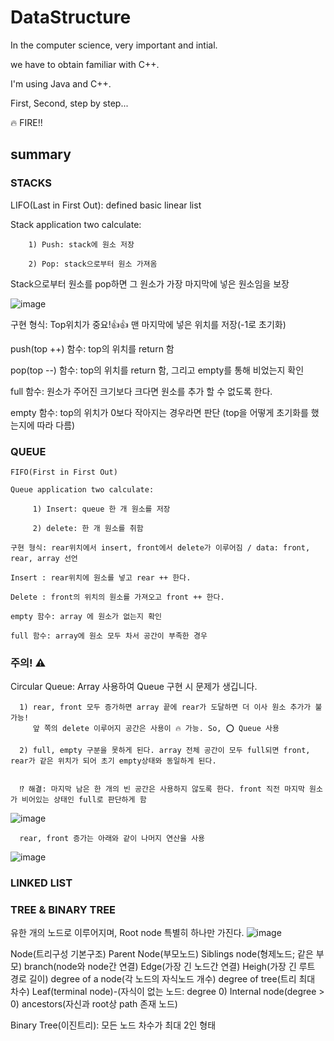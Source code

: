 # DataStructure

In the computer science, very important and intial. 

we have to obtain familiar with C++.

I'm using Java and C++. 


First,
Second, step by step...

🔥 
FIRE!!

 ## summary
  
  ### STACKS
   LIFO(Last in First Out): defined basic linear list
   
   Stack application two calculate:
   
        1) Push: stack에 원소 저장
        
        2) Pop: stack으로부터 원소 가져옴
        
   Stack으로부터 원소를 pop하면 그 원소가 가장 마지막에 넣은 원소임을 보장
   
  ![image](https://user-images.githubusercontent.com/49769190/137844390-ad040a84-26c3-4e6c-ac3e-1bba6553f90e.png)
  
  구현 형식: Top위치가 중요!👍👍 맨 마지막에 넣은 위치를 저장(-1로 초기화) 
  
  push(top ++) 함수: top의 위치를 return 함
  
  pop(top --) 함수: top의 위치를 return 함, 그리고 empty를 통해 비었는지 확인 
  
  full 함수: 원소가 주어진 크기보다 크다면 원소를 추가 할 수 없도록 한다.
  
  empty 함수: top의 위치가 0보다 작아지는 경우라면 판단 (top을 어떻게 초기화를 했는지에 따라 다름)
  
  
  ### QUEUE
    FIFO(First in First Out) 
    
    Queue application two calculate:
         
         1) Insert: queue 한 개 원소를 저장
         
         2) delete: 한 개 원소를 취함
         
    구현 형식: rear위치에서 insert, front에서 delete가 이루어짐 / data: front, rear, array 선언
  
    Insert : rear위치에 원소를 넣고 rear ++ 한다.
    
    Delete : front의 위치의 원소를 가져오고 front ++ 한다.
    
    empty 함수: array 에 원소가 없는지 확인
    
    full 함수: array에 원소 모두 차서 공간이 부족한 경우
    
    
   ### 주의! ⚠️ 
   Circular Queue: Array 사용하여 Queue 구현 시 문제가 생깁니다.
    
      1) rear, front 모두 증가하면 array 끝에 rear가 도달하면 더 이사 원소 추가가 불가능!
         앞 쪽의 delete 이루어지 공간은 사용이 🔥 가능. So, ⭕️ Queue 사용
         
      2) full, empty 구분을 못하게 된다. array 전체 공간이 모두 full되면 front, rear가 같은 위치가 되어 초기 empty상태와 동일하게 된다.
      
      
      ⁉️ 해결: 마지막 남은 한 개의 빈 공간은 사용하지 않도록 한다. front 직전 마지막 원소가 비어있는 상태인 full로 판단하게 함
   ![image](https://user-images.githubusercontent.com/49769190/137900387-69efe293-2974-49ec-afe6-113864a9e4e2.png)
    
      rear, front 증가는 아래와 같이 나머지 연산을 사용
   ![image](https://user-images.githubusercontent.com/49769190/137900049-01dfffe4-5206-4a22-afcc-1624a2e7fb33.png)
   

  
  
  ### LINKED LIST
  
  
  ### TREE & BINARY TREE
  유한 개의 노드로 이루어지며, Root node 특별히 하나만 가진다. 
  ![image](https://user-images.githubusercontent.com/49769190/137930123-696a6c6a-c395-4e8c-a18a-6c39ea75379d.png)
  
   Node(트리구성 기본구조) Parent Node(부모노드) Siblings node(형제노드; 같은 부모) branch(node와 node간 연결)
   Edge(가장 긴 노드간 연결) Heigh(가장 긴 루트 경로 길이) degree of a node(각 노드의 자식노드 개수) degree of tree(트리 최대 차수)
   Leaf(terminal node)-(자식이 없는 노드: degree 0) Internal node(degree > 0) ancestors(자신과 root상 path 존재 노드)

   Binary Tree(이진트리): 모든 노드 차수가 최대 2인 형태
   
